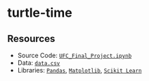 # turtle-time


## Resources
- Source Code: [`UFC_Final_Project.ipynb`](UFC_Final_Project.ipynb)
- Data: [`data.csv`](Resources/data.csv)
- Libraries: [`Pandas`](https://pandas.pydata.org), [`Matplotlib`](https://matplotlib.org/), [`Scikit Learn`](https://scikit-learn.org/stable/index.html)
